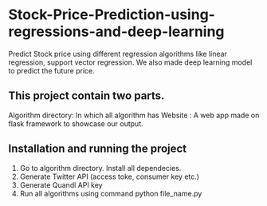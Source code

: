 # Stock-Price-Prediction-using-regressions-and-deep-learning
Predict Stock price using different regression algorithms like linear regression, support vector regression. We also made deep learning model to predict the future price.

## This project contain two parts. 
Algorithm directory: In which all algorithm has
Website : A web app made on flask framework to showcase our output.

## Installation and running the project
1. Go to algorithm directory. Install all dependecies.
2. Generate Twitter API (access toke, consumer key etc.)
3. Generate Quandl API key
4. Run all algorithms using command python file_name.py
